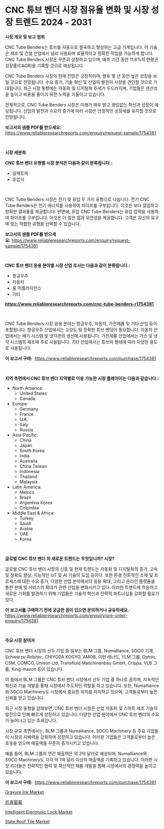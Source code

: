 <p><h1>CNC 튜브 벤더 시장 점유율 변화 및 시장 성장 트렌드 2024 - 2031</h1></p><p><strong>시장 개요 및 보고 범위</strong></p>
<p><p>CNC Tube Benders는 튜브를 자동으로 절곡하고 형성하는 고급 기계입니다. 이 기술은 제조 및 건설 산업에서 널리 사용되며 효율적이고 정확한 작업을 가능하게 합니다. CNC Tube Benders 시장은 꾸준히 성장하고 있으며, 예측 기간 동안 11.8%의 연평균 성장률(CAGR)을 기록할 것으로 예상됩니다.</p><p>CNC Tube Benders 시장의 현재 전망은 긍정적이며, 향후 몇 년 동안 높은 성장을 보일 것으로 전망됩니다. 수요 증가, 기술 혁신 및 산업의 발전이 시장을 견인할 것으로 기대됩니다. 최근 시장 동향에는 자동화 및 디지털화 추세가 두드러지며, 기업들은 생산성을 높이고 비용을 줄이기 위한 노력을 기울이고 있습니다.</p><p>전체적으로, CNC Tube Benders 시장은 미래가 매우 밝고 끊임없는 혁신과 성장이 예상됩니다. 산업의 발전과 수요의 증가에 따라 시장은 안정적인 성장세를 유지할 것으로 전망됩니다.</p></p>
<p><strong>보고서의 샘플 PDF를 받으세요:</strong> <a href="https://www.reliableresearchreports.com/enquiry/request-sample/1754381">https://www.reliableresearchreports.com/enquiry/request-sample/1754381</a></p>
<p>&nbsp;</p>
<p><strong>시장 세분화</strong></p>
<p><strong>CNC 튜브 벤더 유형별 시장 분석은 다음과 같이 분류됩니다.:</strong></p>
<p><ul><li>일렉트릭</li><li>유압식</li></ul></p>
<p>&nbsp;</p>
<p><p>CNC Tube Benders 시장은 전기 및 유압 두 가지 유형으로 나뉩니다. 전기 CNC Tube Benders은 전기 에너지를 사용하여 파이프를 구부립니다. 이것은 보다 깔끔하고 정확한 결과물을 제공합니다. 반면에, 유압 CNC Tube Benders는 유압 압력을 사용하여 파이프를 구부립니다. 이것은 더 많은 힘과 유연성을 제공합니다. 고객은 자신의 요구에 맞는 적합한 유형을 선택할 수 있습니다.</p></p>
<p><strong>보고서의 샘플 PDF를 받으세요:</strong>&nbsp;<a href="https://www.reliableresearchreports.com/enquiry/request-sample/1754381">https://www.reliableresearchreports.com/enquiry/request-sample/1754381</a></p>
<p>&nbsp;</p>
<p><strong> CNC 튜브 벤더 응용 분야별 시장 산업 조사는 다음과 같이 분류됩니다.:</strong></p>
<p><ul><li>항공우주</li><li>자동차</li><li>홈 어플라이언스</li><li>기타</li></ul></p>
<p><strong><a href="https://www.reliableresearchreports.com/cnc-tube-benders-r1754381">https://www.reliableresearchreports.com/cnc-tube-benders-r1754381</a></strong></p>
<p>&nbsp;</p>
<p><p>CNC Tube Benders 시장 응용 분야는 항공우주, 자동차, 가전제품 및 기타 산업 등이 포함됩니다. 항공우주 산업에서는 고강도 및 정확한 튜브 벤딩이 필요합니다. 자동차 산업에서는 배기 시스템 및 냉각관의 생산에 사용됩니다. 가전제품 산업에서는 가스 및 냉각 시스템의 제조에 주로 사용됩니다. 기타 산업에서는 튜브의 형태에 따라 다양한 용도로 사용됩니다.</p></p>
<p><strong>이 보고서 구매:</strong>&nbsp; <a href="https://www.reliableresearchreports.com/purchase/1754381">https://www.reliableresearchreports.com/purchase/1754381</a></p>
<p>&nbsp;</p>
<p><strong>지역 측면에서 CNC 튜브 벤더 지역별로 이용 가능한 시장 플레이어는 다음과 같습니다.:</strong></p>
<p><ul>
    <li>
        North America:
        <ul>
            <li>United States</li>
            <li>Canada</li>
        </ul>
    </li>
    <li>
        Europe:
        <ul>
            <li>Germany</li>
            <li>France</li>
            <li>U.K.</li>
            <li>Italy</li>
            <li>Russia</li>
        </ul>
    </li>
    <li>
        Asia-Pacific:
        <ul>
            <li>China</li>
            <li>Japan</li>
            <li>South Korea</li>
            <li>India</li>
            <li>Australia</li>
            <li>China Taiwan</li>
            <li>Indonesia</li>
            <li>Thailand</li>
            <li>Malaysia</li>
        </ul>
    </li>
    <li>
        Latin America:
        <ul>
            <li>Mexico</li>
            <li>Brazil</li>
            <li>Argentina Korea</li>
            <li>Colombia</li>
        </ul>
    </li>
    <li>
        Middle East & Africa:
        <ul>
            <li>Turkey</li>
            <li>Saudi</li>
            <li>Arabia</li>
            <li>UAE</li>
            <li>Korea</li>
        </ul>
    </li>
    </ul></p>
<p>&nbsp;</p>
<p><strong>글로벌 CNC 튜브 벤더 의 새로운 트렌드는 무엇입니까? 시장?</strong></p>
<p><p>글로벌 CNC 튜브 벤더 시장의 신흥 및 현재 트렌드는 자동화 및 디지털화의 증가, 고속 및 정확도 향상, 지능적인 IoT 및 AI 기술의 도입 등이다. 또한 환경 친화적인 소재 및 프로세스에 대한 수요 증가, 다양한 산업 분야에서의 응용 확대, 그리고 온라인 플랫폼을 통한 판매 및 서비스의 확대가 관련 산업을 변화시키고 있다. 이러한 트렌드에 적응하고 새로운 기회를 발견하기 위해 기업들은 기술적 혁신과 전략적 파트너십을 강화할 필요가 있다.</p></p>
<p><strong>이 보고서를 구매하기 전에 궁금한 점이 있으면 문의하거나 공유하세요.</strong>- <a href="https://www.reliableresearchreports.com/enquiry/pre-order-enquiry/1754381">https://www.reliableresearchreports.com/enquiry/pre-order-enquiry/1754381</a></p>
<p>&nbsp;</p>
<p><strong>주요 시장 참여자</strong></p>
<p><p>CNC 튜브 벤더 시장의 선두 기업 중 일부는 BLM 그룹, Numalliance, SOCO 기계, Schwarze-Robitec, CHIYODA KOGYO, AMOB, 이턴 레너드, YLM 그룹, Opton, CSM, COMCO, Unison Ltd, Transfluid Maschinenbau GmbH, Crippa, VLB 그룹, King-mazon 등이 있습니다.</p><p>이 중에서 BLM 그룹은 CNC 튜브 벤더 시장에서 선두 기업 중 하나로 꼽히며, 지속적인 혁신과 기술 개발을 통해 시장에서 주도적인 역할을 하고 있습니다. 또한, Numalliance와 SOCO Machinery도 시장에서 중요한 위치를 차지하고 있으며, 고객들로부터 높은 신뢰를 얻고 있습니다.</p><p>최근 시장 동향을 살펴보면, CNC 튜브 벤더 시장은 산업 자동화 및 스마트 제조 기술의 발전으로 인해 빠르게 성장하고 있습니다. 다양한 산업 분야에서 CNC 튜브 벤더의 수요가 늘어나고 있는 추세입니다.</p><p>시장 규모 측면에서는, BLM 그룹과 Numalliance, SOCO Machinery 등 주요 기업들이 시장의 지배력을 강화하며 성장하고 있습니다. 이러한 기업들은 고객들로부터 높은 호응을 얻으며 매출액을 꾸준히 증가시키고 있습니다.</p><p>예를 들어, BLM 그룹의 연간 매출액은 약 2억 달러로 예상되며, Numalliance와 SOCO Machinery도 각각 약 1억 달러 이상의 매출액을 기록하고 있습니다. 이러한 시장 리더들은 전략적인 협력 및 혁신적인 제품 개발을 통해 시장에서의 경쟁력을 높이고 있습니다.</p></p>
<p><strong>이 보고서 구매:</strong>&nbsp;&nbsp;<a href="https://www.reliableresearchreports.com/purchase/1754381">https://www.reliableresearchreports.com/purchase/1754381</a></p>
<p><p><a href="https://www.linkedin.com/pulse/gravure-ink-market-size-growth-segmentation-regional-country-5gmoe?trackingId=MrVr%2ByCX2K0mE56aG6K0eA%3D%3D">Gravure Ink Market</a></p><p><a href="https://github.com/zoetazuur/Market-Research-Report-List-1/blob/main/446593627815.md">抗真菌薬</a></p><p><a href="https://github.com/biheemgalvinlouises6hokrh3h/Market-Research-Report-List-2/blob/main/intelligent-electronic-lock-market.md">Intelligent Electronic Lock Market</a></p><p><a href="https://www.linkedin.com/pulse/slate-roof-tile-market-size-reflecting-forecast-till-2031-uz3oe?trackingId=5foxQdXqaZmqMpx9QBZcow%3D%3D">Slate Roof Tile Market</a></p></p>